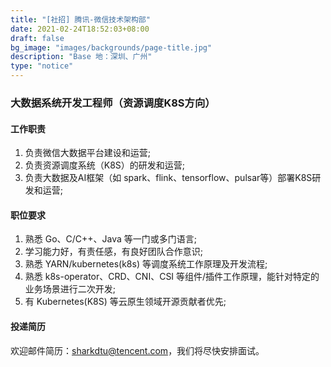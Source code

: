 ```yaml
---
title: "[社招] 腾讯-微信技术架构部"
date: 2021-02-24T18:52:03+08:00
draft: false
bg_image: "images/backgrounds/page-title.jpg"
description: "Base 地：深圳、广州"
type: "notice"
---
```


### 大数据系统开发工程师（资源调度K8S方向）

#### 工作职责

1. 负责微信大数据平台建设和运营;
2. 负责资源调度系统（K8S）的研发和运营;
3. 负责大数据及AI框架（如 spark、flink、tensorflow、pulsar等）部署K8S研发和运营;

#### 职位要求

1. 熟悉 Go、C/C++、Java 等一门或多门语言;
2. 学习能力好，有责任感，有良好团队合作意识;
3. 熟悉 YARN/kubernetes(k8s) 等调度系统工作原理及开发流程;
4. 熟悉 k8s-operator、CRD、CNI、CSI 等组件/插件工作原理，能针对特定的业务场景进行二次开发;
5. 有 Kubernetes(K8S) 等云原生领域开源贡献者优先;

#### 投递简历

欢迎邮件简历：<sharkdtu@tencent.com>，我们将尽快安排面试。
